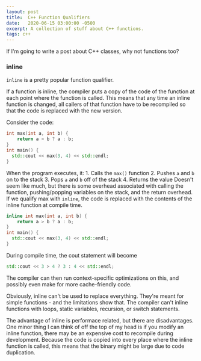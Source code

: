 ```yaml
---
layout: post
title:  C++ Function Qualifiers
date:   2020-06-15 03:00:00 -0500
excerpt: A collection of stuff about C++ functions.
tags: c++
---
```

If I'm going to write a post about C++ classes, why not functions too?
### inline
`inline` is a pretty popular function qualifier.

If a function is inline, the compiler puts a copy of the code of the function at each point where the function is called. This means that any time an inline function is changed, all callers of that function have to be recompiled so that the code is replaced with the new version.

Consider the code:
```cpp
int max(int a, int b) {
    return a > b ? a : b;
}
int main() {
  std::cout << max(3, 4) << std::endl;
}
```
When the program executes, it:
    1. Calls the `max()` function
    2. Pushes `a` and `b` on to the stack
    3. Pops `a` and `b` off of the stack
    4. Returns the value
Doesn't seem like much, but there is some overhead associated with calling the function, pushing/popping variables on the stack, and the return overhead.
If we qualify max with `inline`, the code is replaced with the contents of the inline function at compile time.

```cpp
inline int max(int a, int b) {
    return a > b ? a : b;
}
int main() {
  std::cout << max(3, 4) << std::endl;
}
```
During compile time, the cout statement will become
```cpp
std::cout << 3 > 4 ? 3 : 4 << std::endl;
```
The compiler can then run context-specific optimizations on this, and possibly even make for more cache-friendly code.

Obviously, inline can't be used to replace everything. They're meant for simple functions - and the limitations show that. The compiler can't inline functions with loops, static variables, recursion, or switch statements.

The advantage of inline is performace related, but there are disadvantages.
One minor thing I can think of off the top of my head is if you modify an inline function, there may be an expensive cost to recompile during development.
Because the code is copied into every place where the inline function is called, this means that the binary might be large due to code duplication.
